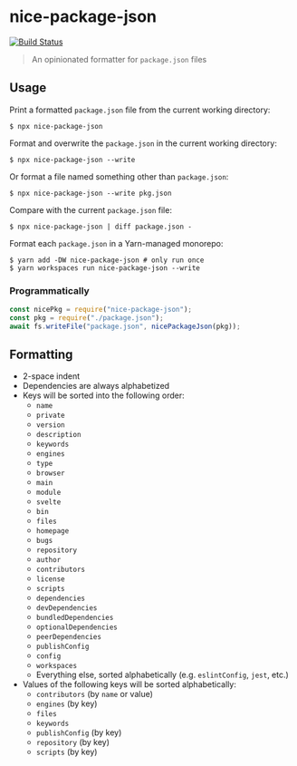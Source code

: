 # nice-package-json

[![Build Status](https://travis-ci.org/bentruyman/nice-package-json.svg?branch=develop)](https://travis-ci.org/bentruyman/nice-package-json)

> An opinionated formatter for `package.json` files

## Usage

Print a formatted `package.json` file from the current working directory:

```console
$ npx nice-package-json
```

Format and overwrite the `package.json` in the current working directory:

```console
$ npx nice-package-json --write
```

Or format a file named something other than `package.json`:

```console
$ npx nice-package-json --write pkg.json
```

Compare with the current `package.json` file:

```console
$ npx nice-package-json | diff package.json -
```

Format each `package.json` in a Yarn-managed monorepo:

```console
$ yarn add -DW nice-package-json # only run once
$ yarn workspaces run nice-package-json --write
```

### Programmatically

```javascript
const nicePkg = require("nice-package-json");
const pkg = require("./package.json");
await fs.writeFile("package.json", nicePackageJson(pkg));
```

## Formatting

- 2-space indent
- Dependencies are always alphabetized
- Keys will be sorted into the following order:
  - `name`
  - `private`
  - `version`
  - `description`
  - `keywords`
  - `engines`
  - `type`
  - `browser`
  - `main`
  - `module`
  - `svelte`
  - `bin`
  - `files`
  - `homepage`
  - `bugs`
  - `repository`
  - `author`
  - `contributors`
  - `license`
  - `scripts`
  - `dependencies`
  - `devDependencies`
  - `bundledDependencies`
  - `optionalDependencies`
  - `peerDependencies`
  - `publishConfig`
  - `config`
  - `workspaces`
  - Everything else, sorted alphabetically (e.g. `eslintConfig`, `jest`, etc.)
- Values of the following keys will be sorted alphabetically:
  - `contributors` (by `name` or value)
  - `engines` (by key)
  - `files`
  - `keywords`
  - `publishConfig` (by key)
  - `repository` (by key)
  - `scripts` (by key)
